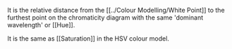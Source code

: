 It is the relative distance from the [[../Colour Modelling/White Point]] to the furthest point on the chromaticity diagram with the same 'dominant wavelength' or [[Hue]].

It is the same as [[Saturation]] in the HSV colour model.